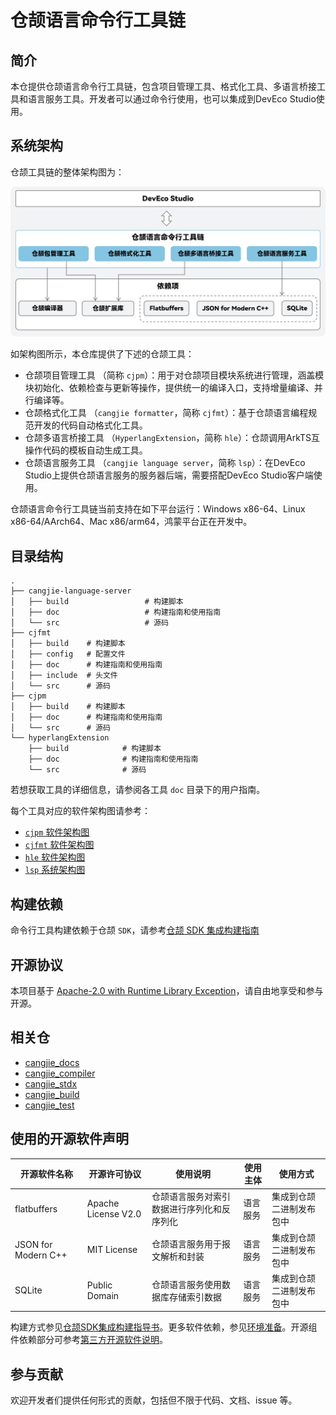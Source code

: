 # 仓颉语言命令行工具链

## 简介

本仓提供仓颉语言命令行工具链，包含项目管理工具、格式化工具、多语言桥接工具和语言服务工具。开发者可以通过命令行使用，也可以集成到DevEco Studio使用。

## 系统架构

仓颉工具链的整体架构图为：

![仓颉工具链整体架构图](./figures/整体架构.jpg)

如架构图所示，本仓库提供了下述的仓颉工具：

- 仓颉项目管理工具 （简称 `cjpm`）：用于对仓颉项目模块系统进行管理，涵盖模块初始化、依赖检查与更新等操作，提供统一的编译入口，支持增量编译、并行编译等。
- 仓颉格式化工具 （`cangjie formatter`，简称 `cjfmt`）：基于仓颉语言编程规范开发的代码自动格式化工具。
- 仓颉多语言桥接工具 （`HyperlangExtension`，简称 `hle`）：仓颉调用ArkTS互操作代码的模板自动生成工具。
- 仓颉语言服务工具 （`cangjie language server`，简称 `lsp`）：在DevEco Studio上提供仓颉语言服务的服务器后端，需要搭配DevEco Studio客户端使用。

仓颉语言命令行工具链当前支持在如下平台运行：Windows x86-64、Linux x86-64/AArch64、Mac x86/arm64，鸿蒙平台正在开发中。

## 目录结构

```
.
├── cangjie-language-server
│   ├── build                 # 构建脚本
│   ├── doc                   # 构建指南和使用指南
│   └── src                   # 源码
├── cjfmt
│   ├── build    # 构建脚本
│   ├── config   # 配置文件
│   ├── doc      # 构建指南和使用指南
│   ├── include  # 头文件
│   └── src      # 源码
├── cjpm
│   ├── build    # 构建脚本
│   ├── doc      # 构建指南和使用指南
│   └── src      # 源码
└── hyperlangExtension
    ├── build            # 构建脚本
    ├── doc              # 构建指南和使用指南
    └── src              # 源码
```

若想获取工具的详细信息，请参阅各工具 `doc` 目录下的用户指南。

每个工具对应的软件架构图请参考：	

- [`cjpm` 软件架构图](./cjpm/doc/developer_guide_zh.md#开源项目介绍)	
- [`cjfmt` 软件架构图](./cjfmt/doc/developer_guide_zh.md#开源项目介绍)	
- [`hle` 软件架构图](./hyperlangExtension/doc/developer_guide_zh.md#开源项目介绍)	
- [`lsp` 系统架构图](./cangjie-language-server/doc/developer_guide_zh.md#开源项目介绍)

## 构建依赖

命令行工具构建依赖于仓颉 `SDK`，请参考[仓颉 SDK 集成构建指南](https://gitcode.com/Cangjie/cangjie_build/blob/dev/README_zh.md)

## 开源协议

本项目基于 [Apache-2.0 with Runtime Library Exception](./LICENSE)，请自由地享受和参与开源。

## 相关仓

- [cangjie_docs](https://gitcode.com/Cangjie/cangjie_docs/tree/main/docs/dev-guide)
- [cangjie_compiler](https://gitcode.com/Cangjie/cangjie_compiler)
- [cangjie_stdx](https://gitcode.com/Cangjie/cangjie_stdx)
- [cangjie_build](https://gitcode.com/Cangjie/cangjie_build)
- [cangjie_test](https://gitcode.com/Cangjie/cangjie_test)

## 使用的开源软件声明

| 开源软件名称               | 开源许可协议              | 使用说明                  | 使用主体 | 使用方式         |
|----------------------|---------------------|-----------------------|------|--------------|
| flatbuffers          | Apache License V2.0 | 仓颉语言服务对索引数据进行序列化和反序列化 | 语言服务 | 集成到仓颉二进制发布包中 |
| JSON for Modern C++  | MIT License         | 仓颉语言服务用于报文解析和封装       | 语言服务 | 集成到仓颉二进制发布包中 |
| SQLite               | Public Domain       | 仓颉语言服务使用数据库存储索引数据     | 语言服务 | 集成到仓颉二进制发布包中 |

构建方式参见[仓颉SDK集成构建指导书](https://gitcode.com/Cangjie/cangjie_build/blob/dev/README_zh.md)。更多软件依赖，参见[环境准备](https://gitcode.com/Cangjie/cangjie_build/blob/dev/docs/env_zh.md)。开源组件依赖部分可参考[第三方开源软件说明](./third_party/README.md)。

## 参与贡献

欢迎开发者们提供任何形式的贡献，包括但不限于代码、文档、issue 等。
